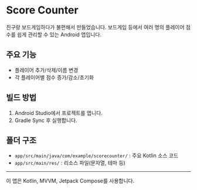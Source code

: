 # Score Counter

친구랑 보드게임하다가 불편해서 만들었습니다.
보드게임 등에서 여러 명의 플레이어 점수를 쉽게 관리할 수 있는 Android 앱입니다.

## 주요 기능

- 플레이어 추가/삭제/이름 변경
- 각 플레이어별 점수 증가/감소/초기화

## 빌드 방법

1. Android Studio에서 프로젝트를 엽니다.
2. Gradle Sync 후 실행합니다.

## 폴더 구조

- `app/src/main/java/com/example/scorecounter/` : 주요 Kotlin 소스 코드
- `app/src/main/res/` : 리소스 파일(문자열, 테마 등)

---

이 앱은 Kotlin, MVVM, Jetpack Compose를 사용합니다.
